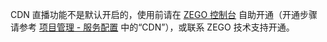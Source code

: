 <div class = 'mk-warning'>

CDN 直播功能不是默认开启的，使用前请在 [ZEGO 控制台](https://console.zego.im) 自助开通（开通步骤请参考 [项目管理 - 服务配置](#14223) 中的“CDN”），或联系 ZEGO 技术支持开通。
</div>
